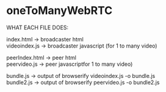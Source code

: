 # oneToManyWebRTC

WHAT EACH FILE DOES:

index.html -> broadcaster html<br>
videoindex.js -> broadcaster javascript (for 1 to many video) <br>


peerIndex.html -> peer html<br>
peervideo.js -> peer javascriptfor 1 to many video) <br>


bundle.js -> output of browserify videoindex.js -o bundle.js <br>
bundle2.js -> output of browserify peervideo.js -o bundle2.js
